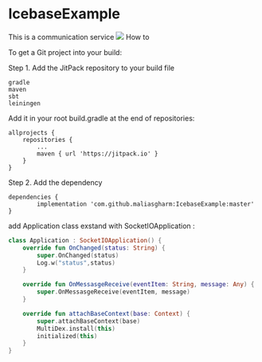 # IcebaseExample
This is a communication service
[![](https://jitpack.io/v/maliasgharm/IcebaseExample.svg)](https://jitpack.io/#maliasgharm/IcebaseExample)
How to

To get a Git project into your build:

Step 1. Add the JitPack repository to your build file

    gradle
    maven
    sbt
    leiningen

Add it in your root build.gradle at the end of repositories:

	allprojects {
		repositories {
			...
			maven { url 'https://jitpack.io' }
		}
	}

Step 2. Add the dependency

	dependencies {
	        implementation 'com.github.maliasgharm:IcebaseExample:master'
	}

add Application class exstand with SocketIOApplication : 

```KOTLIN
class Application : SocketIOApplication() {
    override fun OnChanged(status: String) {
        super.OnChanged(status)
        Log.w("status",status)
    }

    override fun OnMessasgeReceive(eventItem: String, message: Any) {
        super.OnMessasgeReceive(eventItem, message)
    }

    override fun attachBaseContext(base: Context) {
        super.attachBaseContext(base)
        MultiDex.install(this)
        initialized(this)
    }
}
```


